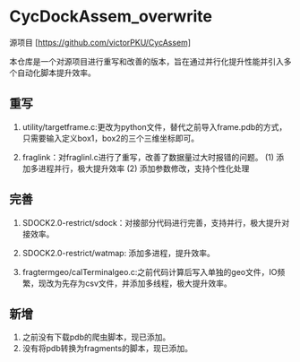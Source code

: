 # CycDockAssem_overwrite

源项目 [https://github.com/victorPKU/CycAssem]

本仓库是一个对源项目进行重写和改善的版本，旨在通过并行化提升性能并引入多个自动化脚本提升效率。

## 重写
1. utility/targetframe.c:更改为python文件，替代之前导入frame.pdb的方式，只需要输入定义box1，box2的三个三维坐标即可。

2. fraglink：对fraglinl.c进行了重写，改善了数据量过大时报错的问题。
(1) 添加多进程并行，极大提升效率
(2) 添加参数修改，支持个性化处理


## 完善
1. SDOCK2.0-restrict/sdock：对接部分代码进行完善，支持并行，极大提升对接效率。

2. SDOCK2.0-restrict/watmap: 添加多进程，提升效率。

3. fragtermgeo/calTerminalgeo.c:之前代码计算后写入单独的geo文件，IO频繁，现改为先存为csv文件，并添加多线程，极大提升效率。

## 新增

1. 之前没有下载pdb的爬虫脚本，现已添加。
2. 没有将pdb转换为fragments的脚本，现已添加。